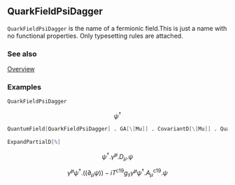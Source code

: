 ## QuarkFieldPsiDagger

`QuarkFieldPsiDagger` is the name of a fermionic field.This is just a name with no functional properties. Only typesetting rules are attached.

### See also

[Overview](Extra/FeynCalc.md)

### Examples

```mathematica
QuarkFieldPsiDagger
```

$$\psi ^{\dagger }$$

```mathematica
QuantumField[QuarkFieldPsiDagger] . GA[\[Mu]] . CovariantD[\[Mu]] . QuantumField[QuarkFieldPsi] 
 
ExpandPartialD[%]
```

$$\psi ^{\dagger }.\bar{\gamma }^{\mu }.D_{\mu }.\psi$$

$$\bar{\gamma }^{\mu } \psi ^{\dagger }.\left(\left.(\partial _{\mu }\psi \right)\right)-i T^{\text{c19}} g_s \bar{\gamma }^{\mu } \psi ^{\dagger }.A_{\mu }^{\text{c19}}.\psi$$